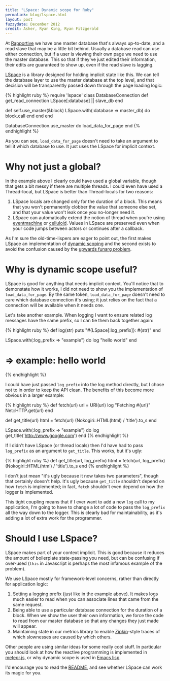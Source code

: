 ```yaml
---
title: "LSpace: Dynamic scope for Ruby"
permalink: blog/lspace.html
layout: post
fuzzydate: December 2012
credit: Asher, Ryan King, Ryan Fitzgerald
---
```


At [Rapportive](http://rapportive.com) we have one master database that's always
up-to-date, and a read slave that may be a little bit behind. Usually a database
read can use either connection, but if a user is viewing their own page we need
to use the master database. This so that if they've just edited their
information, their edits are guaranteed to show up, even if the read slave is
lagging.

[LSpace](https://github.com/ConradIrwin/lspace) is a library designed for
holding implicit state like this. We can tell the database layer to use the
master database at the top level, and that decision will be transparently passed
down through the page loading logic:

{% highlight ruby %}
require 'lspace'
class DatabaseConnection
  def get_read_connection
    LSpace[:database] || slave_db
  end

  def self.use_master(&block)
    LSpace.with(:database => master_db) do
      block.call
    end
  end
end

DatabaseConnection.use_master do
  load_data_for_page
end
{% endhighlight %}

As you can see, `load_data_for_page` doesn't need to take an argument to tell it which
database to use. It just uses the LSpace for implicit context.

Why not just a global?
======================

In the example above I clearly could have used a global variable, though that gets a bit
messy if there are multiple threads. I could even have used a Thread-local, but LSpace is
better than Thread-locals for two reasons:

1. LSpace locals are changed only for the duration of a block. This means that
   you won't permanently clobber the value that someone else set, and that your
   value won't leak once you no-longer need it.
2. LSpace can automatically extend the notion of thread when you're using
   [eventmachine](https://github.com/eventmachine/eventmachine) or
   [celluloid](http://celluloid.io). Values in LSpace are preserved even when your code
   jumps between actors or continues after a callback.

As I'm sure the old-time-lispers are eager to point out, the first makes
LSpace an implementation of
[dynamic scoping](http://en.wikipedia.org/wiki/Dynamic_scope)
and the second exists to avoid the confusion caused by the
[upwards funarg problem](http://en.wikipedia.org/wiki/Funarg_problem#Upwards_funarg_problem).

Why is dynamic scope useful?
============================

LSpace is good for anything that needs implicit context. You'll notice that to demonstate
how it works, I did not need to show you the implementation of
`load_data_for_page`. By the same token, `load_data_for_page` doesn't need to
care which database connection it's using; it just relies on the fact that a
connection will be available when it needs one.

Let's take another example. When logging I want to ensure related log messages have the
same prefix, so I can tie them back together again:

{% highlight ruby %}
def log(str)
  puts "#{LSpace[:log_prefix]}: #{str}"
end

LSpace.with(:log_prefix => "example") do
  log "hello world"
end
# => example: hello world
{% endhighlight %}

I could have just passed `log_prefix` into the log method directly, but I chose not to in
order to keep the API clean. The benefits of this become more obvious in a larger example:

{% highlight ruby %}
def fetch(url)
  url = URI(url)
  log "Fetching #{url}"
  Net::HTTP.get(url)
end

def get_title(url)
  html = fetch(url)
  (Nokogiri::HTML(html) / 'title').to_s
end

LSpace.with(:log_prefix => "example") do
  log get_title('http://www.google.com')
end
{% endhighlight %}

If I didn't have LSpace (or thread locals) then I'd have had to pass
`log_prefix` as an argument to `get_title`. This works, but it's ugly:

{% highlight ruby %}
def get_title(url, log_prefix)
  html = fetch(url, log_prefix)
  (Nokogiri::HTML(html) / 'title').to_s
end
{% endhighlight %}

I don't just mean "it's ugly because it now takes two parameters", though that
certainly doesn't help. It's ugly because `get_title` shouldn't depend on how
`fetch` is implemented; in fact, `fetch` shouldn't even depend on how the logger
is implemented.

This tight coupling means that if I ever want to add a new `log` call to my
application, I'm going to have to change a lot of code to pass the `log_prefix`
all the way down to the logger. This is clearly bad for maintainability, as it's
adding a lot of extra work for the programmer.

Should I use LSpace?
====================

LSpace makes part of your context implicit. This is good because it reduces the
amount of boilerplate state-passing you need, but can be confusing if over-used
(`this` in Javascript is perhaps the most infamous example of the problem).

We use LSpace mostly for framework-level concerns, rather than directly for
application logic:

1. Setting a logging prefix (just like in the example above). It makes logs much
   easier to read when you can associate lines that came from the same request.
2. Being able to use a particular database connection for the duration of a
   block. When we show the user their own information, we force the code to read
   from our master database so that any changes they just made will appear.
3. Maintaining state in our metrics library to enable
   [Zipkin](http://twitter.github.com/zipkin/)-style traces of which slownesses
   are caused by which others.

Other people are using similar ideas for some really cool stuff. In particular
you should look at how the reactive programming is implemented in
[meteor.js](http://docs.meteor.com/#reactivity), or why dynamic scope is used in
[Emacs lisp](http://www.gnu.org/software/emacs/emacs-paper.html#SEC18).

I'd encourage you to read the [README](https://github.com/ConradIrwin/lspace),
and see whether LSpace can work its magic for you.
